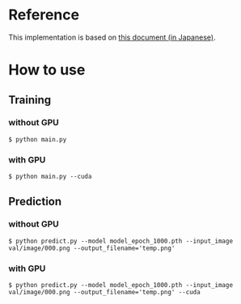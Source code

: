 # Reference

This implementation is based on [this document (in Japanese)](https://japan-medical-ai.github.io/medical-ai-course-materials/notebooks/Image_Segmentation.html).

# How to use

## Training

### without GPU
```
$ python main.py
```

### with GPU
```
$ python main.py --cuda
```

## Prediction

### without GPU
```
$ python predict.py --model model_epoch_1000.pth --input_image val/image/000.png --output_filename='temp.png'
```

### with GPU
```
$ python predict.py --model model_epoch_1000.pth --input_image val/image/000.png --output_filename='temp.png' --cuda
```
